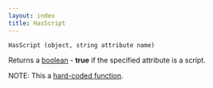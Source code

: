 ```yaml
---
layout: index
title: HasScript
---
```


    HasScript (object, string attribute name)

Returns a [boolean](../types/boolean.html) - **true** if the specified attribute is a script.

NOTE: This a [hard-coded function](hardcoded.html).
